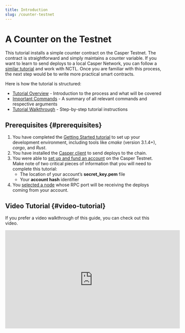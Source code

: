 ```yaml
---
title: Introduction
slug: /counter-testnet
---
```


# A Counter on the Testnet

This tutorial installs a simple counter contract on the Casper Testnet. The contract is straightforward and simply maintains a counter variable. If you want to learn to send deploys to a local Casper Network, you can follow a [similar tutorial](../counter/index.md) and work with NCTL. Once you are familiar with this process, the next step would be to write more practical smart contracts.

Here is how the tutorial is structured:

- [Tutorial Overview](./overview.md) - Introduction to the process and what will be covered
- [Important Commands](./commands.md) - A summary of all relevant commands and respective arguments
- [Tutorial Walkthrough](./walkthrough.md) - Step-by-step tutorial instructions 

## Prerequisites {#prerequisites}

1.  You have completed the [Getting Started tutorial](../../writing-contracts/getting-started.md) to set up your development environment, including tools like _cmake_ (version 3.1.4+), _cargo_, and _Rust_.
2. You have installed the [Casper client](../../setup.md#the-casper-command-line-client) to send deploys to the chain.
3. You were able to [set up and fund an account](../../setup.md#setting-up-an-account) on the Casper Testnet. Make note of two critical pieces of information that you will need to complete this tutorial:
   - The location of your account’s **secret_key.pem** file
   - Your **account hash** identifier
4. You [selected a node](../../setup.md#acquire-node-address-from-network-peers) whose RPC port will be receiving the deploys coming from your account.

## Video Tutorial {#video-tutorial}

If you prefer a video walkthrough of this guide, you can check out this video.

<iframe width="560" height="315" src="https://www.youtube.com/embed?v=rWaUiFFEyaY&list=PL8oWxbJ-csEogSV-M0IPiofWP5I_dLji6&index=3" frameborder="0" allow="accelerometer; autoplay; clipboard-write; encrypted-media; gyroscope; picture-in-picture" allowfullscreen></iframe>
